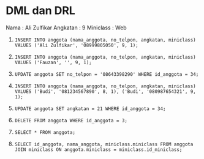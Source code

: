 <!-- Jawaban -->

# DML dan DRL

Nama        : Ali Zulfikar
Angkatan    : 9
Miniclass   : Web

1. `INSERT INTO anggota (nama_anggota, no_telpon, angkatan, miniclass) VALUES ('Ali Zulfikar', '08999805050', 9, 1);`

2. `INSERT INTO anggota (nama_anggota, no_telpon, angkatan, miniclass) VALUES ('Fauzan', '', 9, 1);`

3. `UPDATE anggota SET no_telpon = '08643398290' WHERE id_anggota = 34;`

4. `INSERT INTO anggota (nama_anggota, no_telpon, angkatan, miniclass) VALUES ('Budi', '081234567890', 8, 1), ('Budi', '080987654321', 9, 1);`

5. `UPDATE anggota SET angkatan = 21 WHERE id_anggota = 34;`

6. `DELETE FROM anggota WHERE id_anggota = 3;`

7. `SELECT * FROM anggota;`

8. `SELECT id_anggota, nama_anggota, miniclass.miniclass FROM anggota JOIN miniclass ON anggota.miniclass = miniclass.id_miniclass;`